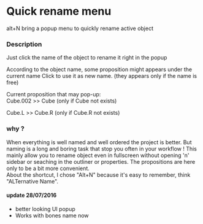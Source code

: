 # Quick rename menu

alt+N bring a popup menu to quickly rename active object

### Description
Just click the name of the object to rename it right in the popup

According to the object name, some proposition might appears under the current name
Click to use it as new name.
(they appears only if the name is free)

Current proposition that may pop-up:  
Cube.002 >> Cube
(only if Cube not exists)

Cube.L >> Cube.R
(only if Cube.R not exists)


### why ?

When everything is well named and well ordered the project is better.
But naming is a long and boring task that stop you often in your workflow !
This mainly allow you to rename object even in fullscreen without opening 'n' sidebar or seaching in the outliner or properties.
The propositions are here only to be a bit more convenient.  
About the shortcut, I chose "Alt+N" because it's easy to remember, think "ALTernative Name".

#### update 28/07/2016

- better looking UI popup
- Works with bones name now
